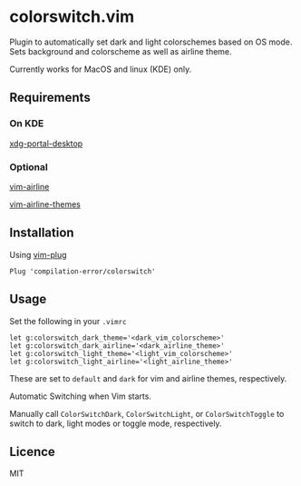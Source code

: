 # colorswitch.vim

Plugin to automatically set dark and light colorschemes based on OS mode.
Sets background and colorscheme as well as airline theme.

Currently works for MacOS and linux (KDE) only.

## Requirements
### On KDE
[xdg-portal-desktop](https://github.com/KDE/xdg-desktop-portal-kde)

### Optional
[vim-airline](https://github.com/vim-airline/vim-airline)

[vim-airline-themes](https://github.com/vim-airline/vim-airline-themes)

## Installation
Using [vim-plug](https://github.com/junegunn/vim-plug)

`Plug 'compilation-error/colorswitch'`

## Usage
Set the following in your `.vimrc`
```
let g:colorswitch_dark_theme='<dark_vim_colorscheme>'
let g:colorswitch_dark_airline='<dark_airline_theme>'
let g:colorswitch_light_theme='<light_vim_colorscheme>'
let g:colorswitch_light_airline='<light_airline_theme>'
```
These are set to `default` and `dark` for vim and airline themes, respectively.

Automatic Switching when Vim starts.

Manually call `ColorSwitchDark`, `ColorSwitchLight`, or `ColorSwitchToggle` to switch to dark, light modes or toggle mode, respectively.

## Licence
MIT

